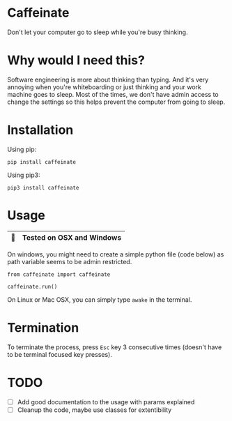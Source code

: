 # Caffeinate
Don't let your computer go to sleep while you're busy thinking.

# Why would I need this?
Software engineering is more about thinking than typing. And it's very annoying when you're whiteboarding or just thinking and your work machine goes to sleep. Most of the times, we don't have admin access to change the settings so this helps prevent the computer from going to sleep.

# Installation
Using pip: 
```
pip install caffeinate
```

Using pip3:
```
pip3 install caffeinate
```

# Usage
| :memo:        | Tested on OSX and Windows       |
|---------------|:------------------------|

On windows, you might need to create a simple python file (code below) as path variable seems to be admin restricted. 

```
from caffeinate import caffeinate

caffeinate.run()
```

On Linux or Mac OSX, you can simply type ```awake``` in the terminal. 

# Termination
To terminate the process, press ```Esc``` key 3 consecutive times (doesn't have to be terminal focused key presses).


# TODO 
* [ ] Add good documentation to the usage with params explained
* [ ] Cleanup the code, maybe use classes for extentibility 
